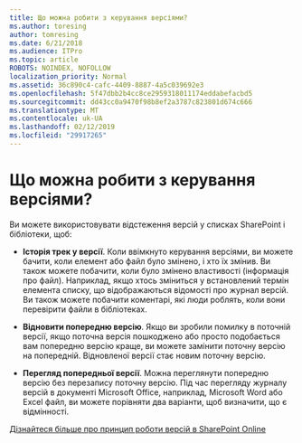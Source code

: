 ```yaml
---
title: Що можна робити з керування версіями?
ms.author: toresing
author: tomresing
ms.date: 6/21/2018
ms.audience: ITPro
ms.topic: article
ROBOTS: NOINDEX, NOFOLLOW
localization_priority: Normal
ms.assetid: 36c890c4-cafc-4409-8887-4a5c039692e3
ms.openlocfilehash: 5f47dbb2b4cc8ce2959318011174eddabefacbd5
ms.sourcegitcommit: dd43cc0a9470f98b8ef2a3787c823801d674c666
ms.translationtype: MT
ms.contentlocale: uk-UA
ms.lasthandoff: 02/12/2019
ms.locfileid: "29917265"
---
```

# <a name="what-can-i-do-with-versioning"></a>Що можна робити з керування версіями?

Ви можете використовувати відстеження версій у списках SharePoint і бібліотеки, щоб:
  
- **Історія трек у версії**. Коли ввімкнуто керування версіями, ви можете бачити, коли елемент або файл було змінено, і хто їх змінив. Ви також можете побачити, коли було змінено властивості (інформація про файл). Наприклад, якщо хтось зміниться у встановлений термін елемента списку, що відображаються відомості про журнал версій. Ви також можете побачити коментарі, які люди роблять, коли вони перевірити файли в бібліотеках. 
    
- **Відновити попередню версію**. Якщо ви зробили помилку в поточній версії, якщо поточна версія пошкоджено або просто подобається вам попередню версію краще, ви можете замінити поточну версію на попередній. Відновленої версії стає новим поточну версію. 
    
- **Перегляд попередньої версії**. Можна переглянути попередню версію без перезапису поточну версію. Під час перегляду журналу версій в документі Microsoft Office, наприклад, Microsoft Word або Excel файл, ви можете порівняти два варіанти, щоб визначити, що є відмінності. 
    
[Дізнайтеся більше про принцип роботи версій в SharePoint Online](https://go.microsoft.com/fwlink/?linkid=875710)
  

